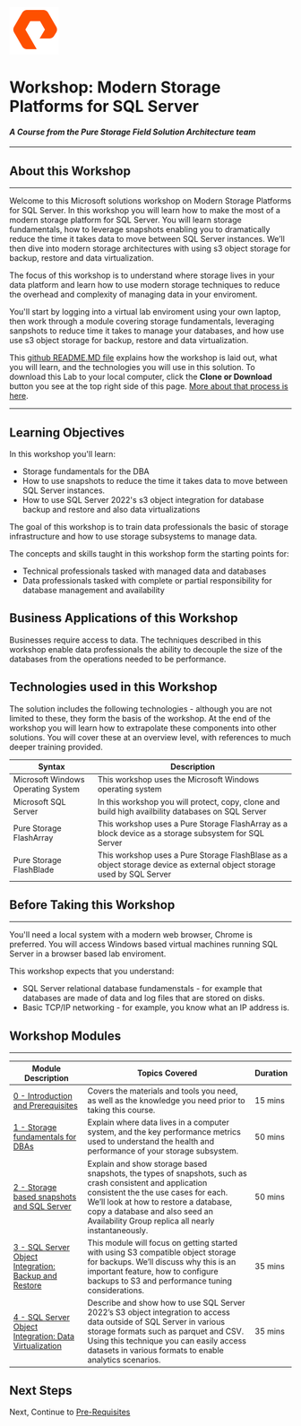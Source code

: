 ![](graphics/purestorage.png)

# Workshop: Modern Storage Platforms for SQL Server

#### <i>A Course from the Pure Storage Field Solution Architecture team</i>

---

## About this Workshop

---

Welcome to this Microsoft solutions workshop on Modern Storage Platforms for SQL Server. In this workshop you will learn how to make the most of a modern storage platform for SQL Server. You will learn storage fundamentals, how to leverage snapshots enabling you to dramatically reduce the time it takes data to move between SQL Server instances. We’ll then dive into modern storage architectures with using s3 object storage for backup, restore and data virtualization. 

The focus of this workshop is to understand where storage lives in your data platform and learn how to use modern storage techniques to reduce the overhead and complexity of managing data in your enviroment.

You'll start by logging into a virtual lab enviroment using your own laptop, then work through a module covering storage fundamentals, leveraging sanpshots to reduce time it takes to manage your databases, and how use use s3 object storage for backup, restore and data virtualization. 

This [github README.MD file](https://lab.github.com/githubtraining/introduction-to-github) explains how the workshop is laid out, what you will learn, and the technologies you will use in this solution. To download this Lab to your local computer, click the **Clone or Download** button you see at the top right side of this page. [More about that process is here](https://help.github.com/en/github/creating-cloning-and-archiving-repositories/cloning-a-repository). 


---

## Learning Objectives

In this workshop you'll learn:

- Storage fundamentals for the DBA
- How to use snapshots to reduce the time it takes data to move between SQL Server instances.
- How to use SQL Server 2022's s3 object integration for database backup and restore and also data virtualizations

The goal of this workshop is to train data professionals the basic of storage infrastructure and how to use storage subsystems to manage data.

The concepts and skills taught in this workshop form the starting points for:

- Technical professionals tasked with managed data and databases
- Data professionals tasked with complete or partial responsibility for database management and availability


## Business Applications of this Workshop

Businesses require access to data. The techniques described in this workshop enable data professionals the ability to decouple the size of the databases from the operations needed to be performance. 


## Technologies used in this Workshop

The solution includes the following technologies - although you are not limited to these, they form the basis of the workshop. At the end of the workshop you will learn how to extrapolate these components into other solutions. You will cover these at an overview level, with references to much deeper training provided.


| Syntax      | Description |
| ----------- | ----------- |
| Microsoft Windows Operating System	 | This workshop uses the Microsoft Windows operating system |
| Microsoft SQL Server | In this workshop you will protect, copy, clone and build high availbility databases on SQL Server |
| Pure Storage FlashArray	 | This workshop uses a Pure Storage FlashArray as a block device as a storage subsystem for SQL Server |
| Pure Storage FlashBlade	 | This workshop uses a Pure Storage FlashBlase as a object storage device as external object storage used by SQL Server  |


## Before Taking this Workshop

---

You'll need a local system with a modern web browser, Chrome is preferred. You will access Windows based virtual machines running SQL Server in a browser based lab enviroment.

This workshop expects that you understand:
* SQL Server relational database fundamenstals - for example that databases are made of data and log files that are stored on disks.
* Basic TCP/IP networking - for example, you know what an IP address is.


## Workshop Modules

---



| Module Description |  Topics Covered | Duration
| ----------- | ----------- | ----------- | 
| [0 - Introduction and Prerequisites](./1-StorageFundamentalsForDBAs.md)   | Covers the materials and tools you need, as well as the knowledge you need prior to taking this course. |  15 mins | 
| [1 - Storage fundamentals for DBAs](./2-StorageSnapshotsForSqlServer.md) | Explain where data lives in a computer system, and the key performance metrics used to understand the health and performance of your storage subsystem. | 50 mins |
| [2 - Storage based snapshots and SQL Server](./1-StorageFundamentalsForDBAs.md) | Explain and show storage based snapshots, the types of snapshots, such as crash consistent and application consistent the the use cases for each. We’ll look at how to restore a database, copy a database and also seed an Availability Group replica all nearly instantaneously. | 50 mins | 
| [3 - SQL Server Object Integration: Backup and Restore](./3-SQLObjectIntegrationBackupRestore.md) | This module will focus on getting started with using S3 compatible object storage for backups. We’ll discuss why this is an important feature, how to configure backups to S3 and performance tuning considerations. | 35 mins
| [4 - SQL Server Object Integration: Data Virtualization](./3-SQLObjectIntegrationBackupRestore.md) | Describe and show how to use SQL Server 2022’s S3 object integration to access data outside of SQL Server in various storage formats such as parquet and CSV. Using this technique you can easily access datasets in various formats to enable analytics scenarios. | 35 mins

## Next Steps

Next, Continue to [Pre-Requisites](./ModernStoragePlatformsForSqlServer/00%20-%20Pre-Requisites.md)


